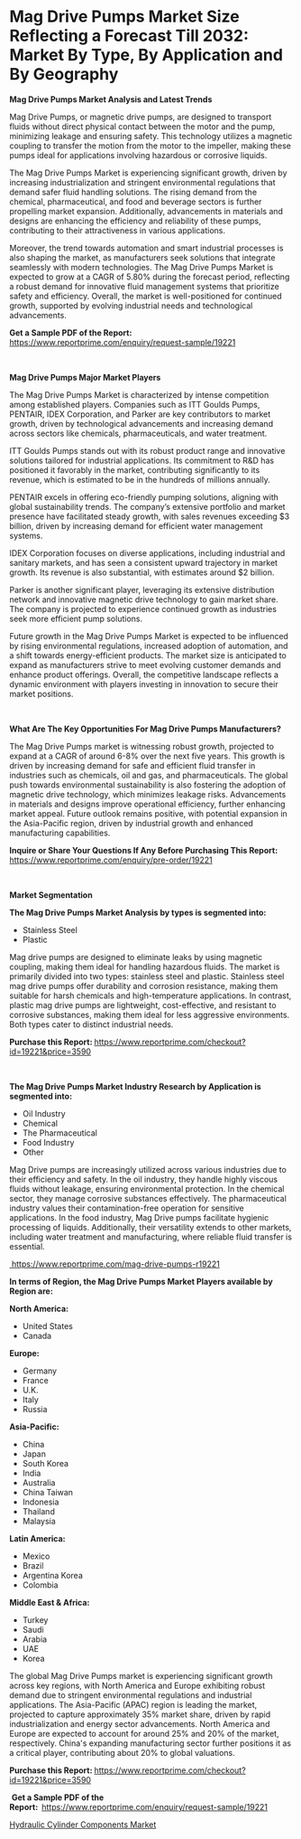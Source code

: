 <p><h1>Mag Drive Pumps Market Size Reflecting a Forecast Till 2032: Market By Type, By Application and By Geography</h1></p><p><strong>Mag Drive Pumps Market Analysis and Latest Trends</strong></p>
<p><p>Mag Drive Pumps, or magnetic drive pumps, are designed to transport fluids without direct physical contact between the motor and the pump, minimizing leakage and ensuring safety. This technology utilizes a magnetic coupling to transfer the motion from the motor to the impeller, making these pumps ideal for applications involving hazardous or corrosive liquids. </p><p>The Mag Drive Pumps Market is experiencing significant growth, driven by increasing industrialization and stringent environmental regulations that demand safer fluid handling solutions. The rising demand from the chemical, pharmaceutical, and food and beverage sectors is further propelling market expansion. Additionally, advancements in materials and designs are enhancing the efficiency and reliability of these pumps, contributing to their attractiveness in various applications.</p><p>Moreover, the trend towards automation and smart industrial processes is also shaping the market, as manufacturers seek solutions that integrate seamlessly with modern technologies. The Mag Drive Pumps Market is expected to grow at a CAGR of 5.80% during the forecast period, reflecting a robust demand for innovative fluid management systems that prioritize safety and efficiency. Overall, the market is well-positioned for continued growth, supported by evolving industrial needs and technological advancements.</p></p>
<p><strong>Get a Sample PDF of the Report:&nbsp;</strong> <a href="https://www.reportprime.com/enquiry/request-sample/19221?utm_campaign=3191&utm_medium=2&utm_source=Github&utm_content=ia&utm_term=19032025&utm_id=mag-drive-pumps">https://www.reportprime.com/enquiry/request-sample/19221</a></p>
<p>&nbsp;</p>
<p><strong>Mag Drive Pumps Major Market Players</strong></p>
<p><p>The Mag Drive Pumps Market is characterized by intense competition among established players. Companies such as ITT Goulds Pumps, PENTAIR, IDEX Corporation, and Parker are key contributors to market growth, driven by technological advancements and increasing demand across sectors like chemicals, pharmaceuticals, and water treatment. </p><p>ITT Goulds Pumps stands out with its robust product range and innovative solutions tailored for industrial applications. Its commitment to R&D has positioned it favorably in the market, contributing significantly to its revenue, which is estimated to be in the hundreds of millions annually.</p><p>PENTAIR excels in offering eco-friendly pumping solutions, aligning with global sustainability trends. The company’s extensive portfolio and market presence have facilitated steady growth, with sales revenues exceeding $3 billion, driven by increasing demand for efficient water management systems.</p><p>IDEX Corporation focuses on diverse applications, including industrial and sanitary markets, and has seen a consistent upward trajectory in market growth. Its revenue is also substantial, with estimates around $2 billion. </p><p>Parker is another significant player, leveraging its extensive distribution network and innovative magnetic drive technology to gain market share. The company is projected to experience continued growth as industries seek more efficient pump solutions.</p><p>Future growth in the Mag Drive Pumps Market is expected to be influenced by rising environmental regulations, increased adoption of automation, and a shift towards energy-efficient products. The market size is anticipated to expand as manufacturers strive to meet evolving customer demands and enhance product offerings. Overall, the competitive landscape reflects a dynamic environment with players investing in innovation to secure their market positions.</p></p>
<p>&nbsp;</p>
<p><strong>What Are The Key Opportunities For Mag Drive Pumps Manufacturers?</strong></p>
<p><p>The Mag Drive Pumps market is witnessing robust growth, projected to expand at a CAGR of around 6-8% over the next five years. This growth is driven by increasing demand for safe and efficient fluid transfer in industries such as chemicals, oil and gas, and pharmaceuticals. The global push towards environmental sustainability is also fostering the adoption of magnetic drive technology, which minimizes leakage risks. Advancements in materials and designs improve operational efficiency, further enhancing market appeal. Future outlook remains positive, with potential expansion in the Asia-Pacific region, driven by industrial growth and enhanced manufacturing capabilities.</p></p>
<p><strong>Inquire or Share Your Questions If Any Before Purchasing This Report:</strong> <a href="https://www.reportprime.com/enquiry/pre-order/19221?utm_campaign=3191&utm_medium=2&utm_source=Github&utm_content=ia&utm_term=19032025&utm_id=mag-drive-pumps">https://www.reportprime.com/enquiry/pre-order/19221</a></p>
<p>&nbsp;</p>
<p><strong>Market Segmentation</strong></p>
<p><strong>The Mag Drive Pumps Market Analysis by types is segmented into:</strong></p>
<p><ul><li>Stainless Steel</li><li>Plastic</li></ul></p>
<p><p>Mag drive pumps are designed to eliminate leaks by using magnetic coupling, making them ideal for handling hazardous fluids. The market is primarily divided into two types: stainless steel and plastic. Stainless steel mag drive pumps offer durability and corrosion resistance, making them suitable for harsh chemicals and high-temperature applications. In contrast, plastic mag drive pumps are lightweight, cost-effective, and resistant to corrosive substances, making them ideal for less aggressive environments. Both types cater to distinct industrial needs.</p></p>
<p><strong>Purchase this Report:&nbsp;</strong><a href="https://www.reportprime.com/checkout?id=19221&price=3590&utm_campaign=3191&utm_medium=2&utm_source=Github&utm_content=ia&utm_term=19032025&utm_id=mag-drive-pumps">https://www.reportprime.com/checkout?id=19221&price=3590</a></p>
<p>&nbsp;</p>
<p><strong>The Mag Drive Pumps Market Industry Research by Application is segmented into:</strong></p>
<p><ul><li>Oil Industry</li><li>Chemical</li><li>The Pharmaceutical</li><li>Food Industry</li><li>Other</li></ul></p>
<p><p>Mag Drive pumps are increasingly utilized across various industries due to their efficiency and safety. In the oil industry, they handle highly viscous fluids without leakage, ensuring environmental protection. In the chemical sector, they manage corrosive substances effectively. The pharmaceutical industry values their contamination-free operation for sensitive applications. In the food industry, Mag Drive pumps facilitate hygienic processing of liquids. Additionally, their versatility extends to other markets, including water treatment and manufacturing, where reliable fluid transfer is essential.</p></p>
<p><a href="https://www.reportprime.com/mag-drive-pumps-r19221?utm_campaign=3191&utm_medium=2&utm_source=Github&utm_content=ia&utm_term=19032025&utm_id=mag-drive-pumps">&nbsp;https://www.reportprime.com/mag-drive-pumps-r19221</a></p>
<p><strong>In terms of Region, the Mag Drive Pumps Market Players available by Region are:</strong></p>
<p>
    <p> <strong> North America: </strong>
        <ul>
            <li>United States</li>
            <li>Canada</li>
        </ul>
        </p> 
    <p> <strong> Europe: </strong>
        <ul>
            <li>Germany</li>
            <li>France</li>
            <li>U.K.</li>
            <li>Italy</li>
            <li>Russia</li>
        </ul>
        </p> 
    <p> <strong> Asia-Pacific: </strong>
        <ul>
            <li>China</li>
            <li>Japan</li>
            <li>South Korea</li>
            <li>India</li>
            <li>Australia</li>
            <li>China Taiwan</li>
            <li>Indonesia</li>
            <li>Thailand</li>
            <li>Malaysia</li>
        </ul>
        </p> 
    <p> <strong> Latin America: </strong>
        <ul>
            <li>Mexico</li>
            <li>Brazil</li>
            <li>Argentina Korea</li>
            <li>Colombia</li>
        </ul>
        </p> 
    <p> <strong> Middle East & Africa: </strong>
        <ul>
            <li>Turkey</li>
            <li>Saudi</li>
            <li>Arabia</li>
            <li>UAE</li>
            <li>Korea</li>
        </ul>
    </p>
    </p>
<p><p>The global Mag Drive Pumps market is experiencing significant growth across key regions, with North America and Europe exhibiting robust demand due to stringent environmental regulations and industrial applications. The Asia-Pacific (APAC) region is leading the market, projected to capture approximately 35% market share, driven by rapid industrialization and energy sector advancements. North America and Europe are expected to account for around 25% and 20% of the market, respectively. China's expanding manufacturing sector further positions it as a critical player, contributing about 20% to global valuations.</p></p>
<p><strong>Purchase this Report: </strong><a href="https://www.reportprime.com/checkout?id=19221&price=3590&utm_campaign=3191&utm_medium=2&utm_source=Github&utm_content=ia&utm_term=19032025&utm_id=mag-drive-pumps">https://www.reportprime.com/checkout?id=19221&price=3590</a></p>
<p>&nbsp;<strong>Get a Sample PDF of the Report:&nbsp;&nbsp;</strong><a href="https://www.reportprime.com/enquiry/request-sample/19221?utm_campaign=3191&utm_medium=2&utm_source=Github&utm_content=ia&utm_term=19032025&utm_id=mag-drive-pumps">https://www.reportprime.com/enquiry/request-sample/19221</a></p>
<p><strong></strong></p>
<p><p><a href="https://github.com/okornevonywx/Market-Research-Report-List-1/blob/main/hydraulic-cylinder-components-market.md?utm_campaign=3191&utm_medium=2&utm_source=Github&utm_content=ia&utm_term=19032025&utm_id=mag-drive-pumps">Hydraulic Cylinder Components Market</a></p></p>